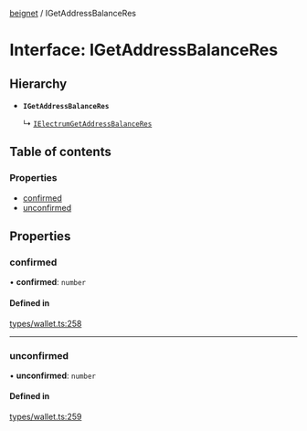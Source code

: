 [beignet](../README.md) / IGetAddressBalanceRes

# Interface: IGetAddressBalanceRes

## Hierarchy

- **`IGetAddressBalanceRes`**

  ↳ [`IElectrumGetAddressBalanceRes`](IElectrumGetAddressBalanceRes.md)

## Table of contents

### Properties

- [confirmed](IGetAddressBalanceRes.md#confirmed)
- [unconfirmed](IGetAddressBalanceRes.md#unconfirmed)

## Properties

### confirmed

• **confirmed**: `number`

#### Defined in

[types/wallet.ts:258](https://github.com/synonymdev/beignet/blob/05d5011/src/types/wallet.ts#L258)

___

### unconfirmed

• **unconfirmed**: `number`

#### Defined in

[types/wallet.ts:259](https://github.com/synonymdev/beignet/blob/05d5011/src/types/wallet.ts#L259)
